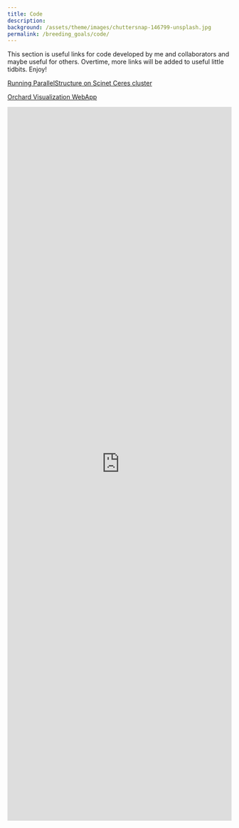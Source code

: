 ```yaml
---
title: Code
description: 
background: /assets/theme/images/chuttersnap-146799-unsplash.jpg
permalink: /breeding_goals/code/
---
```

<!-- Google tag (gtag.js) -->
<script async src="https://www.googletagmanager.com/gtag/js?id=G-5BVF33Z2MC"></script>
<script>
  window.dataLayer = window.dataLayer || [];
  function gtag(){dataLayer.push(arguments);}
  gtag('js', new Date());

  gtag('config', 'G-5BVF33Z2MC');
</script>


This section is useful links for code developed by me and collaborators and maybe useful for others. Overtime, more links will be added to useful little tidbits. Enjoy!

[Running ParallelStructure on Scinet Ceres cluster](https://github.com/jeekinlau/scinet_parallelstructure)

[Orchard Visualization WebApp](https://jeekinlau.github.io/tree_visualizer/)

<p>
<iframe src="https://jeekinlau.github.io/byron_rainfall/" width="100%" height="1600px" frameborder="0" style="border:0; display:block;"></iframe>       
</p>